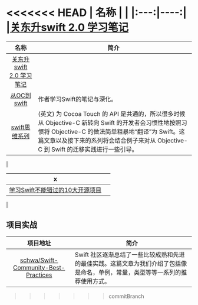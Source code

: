 <<<<<<< HEAD
|   名称 | |
|:---:|----:|
|[关东升swift 2.0 学习笔记](http://www.zhijieketang.com/article/8)
=======
|   名称 |  简介|
|:---:|----|
|[关东升swift 2.0 学习笔记](http://www.zhijieketang.com/article/8)
|[从OC到swift](https://github.com/100mango/zen/blob/master/Swift%E5%AD%A6%E4%B9%A0%EF%BC%9A%E4%BB%8EObjective-C%E5%88%B0Swift/Swift%E5%AD%A6%E4%B9%A0%EF%BC%9A%E4%BB%8EObjective-C%E5%88%B0Swift.md)| 作者学习Swift的笔记与深化。|
|[swift思维系列](http://alisoftware.github.io/swift/2015/09/06/thinking-in-swift-1/) | (英文) 为 Cocoa Touch 的 API 是共通的，所以很多时候从 Objective-C 新转向 Swift 的开发者会习惯性地按照习惯将 Objective-C 的做法简单粗暴地“翻译”为 Swift。这篇文章以及接下来的系列将会结合例子来对从 Objective-C 到 Swift 的迁移实践进行一些引导。

 |





|    x  ||
|:---:|--------|
|[学习Swift不能错过的10大开源项目](http://www.imooc.com/article/1454)
|



## 项目实战

|  项目地址  |   简介   |
|:--------:|----------|
|[schwa/Swift-Community-Best-Practices](https://github.com/schwa/Swift-Community-Best-Practices)|  Swift 社区逐渐总结了一些比较成熟和先进的最佳实践。这篇文章为我们介绍了包括像是命名，单例，常量，类型等等一系列的推荐使用方式。|   

>>>>>>> commitBranch
